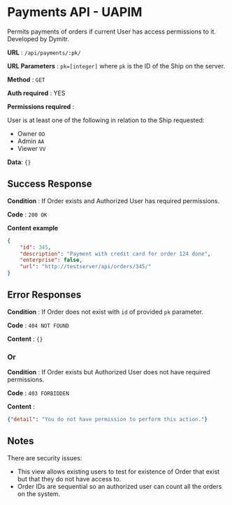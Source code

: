 # Payments API - UAPIM

Permits payments of orders if current User has access permissions to it. 
Developed by Dymitr.

**URL** : `/api/payments/:pk/`

**URL Parameters** : `pk=[integer]` where `pk` is the ID of the Ship on the
server.

**Method** : `GET`

**Auth required** : YES

**Permissions required** :

User is at least one of the following in relation to the Ship requested:

* Owner `OO`
* Admin `AA`
* Viewer `VV`

**Data**: `{}`

## Success Response

**Condition** : If Order exists and Authorized User has required permissions.

**Code** : `200 OK`

**Content example**

```json
{
    "id": 345,
    "description": "Payment with credit card for order 124 done",
    "enterprise": false,
    "url": "http://testserver/api/orders/345/"
}
```

## Error Responses

**Condition** : If Order does not exist with `id` of provided `pk` parameter.

**Code** : `404 NOT FOUND`

**Content** : `{}`

### Or

**Condition** : If Order exists but Authorized User does not have required
permissions.

**Code** : `403 FORBIDDEN`


**Content** :

```json
{"detail": "You do not have permission to perform this action."}
```

## Notes

There are security issues:

* This view allows existing users to test for existence of Order that exist
    but that they do not have access to.
* Order IDs are sequential so an authorized user can count all the orders
    on the system.
